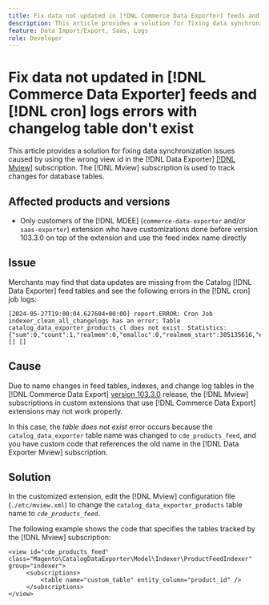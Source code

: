 ```yaml
---
title: Fix data not updated in [!DNL Commerce Data Exporter] feeds and [!DNL cron] logs errors with changelog table don't exist
description: This article provides a solution for fixing data synchronization issues caused by using of wrong view id in [!DNL Commerce Data Exporter mview] subscription.
feature: Data Import/Export, Saas, Logs
role: Developer
---
```

# Fix data not updated in [!DNL Commerce Data Exporter] feeds and [!DNL cron] logs errors with changelog table don't exist

This article provides a solution for fixing data synchronization issues caused by using the wrong view id in the [!DNL Data Exporter] [[!DNL Mview]](https://developer.adobe.com/commerce/php/development/components/indexing/#mview) subscription. The [!DNL Mview] subscription is used to track changes for database tables.

## Affected products and versions

* Only customers of the [!DNL MDEE] (`commerce-data-exporter` and/or `saas-exporter`) extension who have customizations done before version 103.3.0 on top of the extension and use the feed index name directly

## Issue

Merchants may find that data updates are missing from the Catalog [!DNL Data Exporter] feed tables and see the following errors in the [!DNL cron] job logs:

```
[2024-05-27T19:00:04.627604+00:00] report.ERROR: Cron Job indexer_clean_all_changelogs has an error: Table catalog_data_exporter_products_cl does not exist. Statistics: {"sum":0,"count":1,"realmem":0,"emalloc":0,"realmem_start":305135616,"emalloc_start":283210384} [] [] 
```

## Cause

Due to name changes in feed tables, indexes, and change log tables in the [!DNL Commerce Data Export] [version 103.3.0](https://experienceleague.adobe.com/en/docs/commerce-merchant-services/saas-data-export/release-notes#release-9) release, the [!DNL Mview] subscriptions in custom extensions that use [!DNL Commerce Data Export] extensions may not work properly.

In this case, the *table does not exist* error occurs because the `catalog_data_exporter` table name was changed to `cde_products_feed`, and you have custom code that references the old name in the [!DNL Data Exporter Mview] subscription.

## Solution

In the customized extension, edit the [!DNL Mview] configuration file (```./etc/mview.xml```) to change the `catalog_data_exporter_products` table name to *`cde_products_feed`*.  

The following example shows the code that specifies the tables tracked by the [!DNL Mview] subscription:

```
<view id="cde_products_feed" class="Magento\CatalogDataExporter\Model\Indexer\ProductFeedIndexer" group="indexer">
     <subscriptions>
         <table name="custom_table" entity_column="product_id" />
     </subscriptions>
</view>
```
 